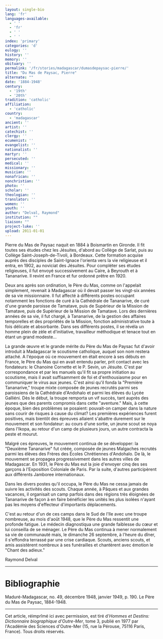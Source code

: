 ```yaml
---
layout: single-bio
lang: 'fr'
languages-available:
  - ' '
  - 'fr'
  - ' '
  - ' '
index: 'primary'
categories: 'd'
eulogy: ''
history: ''
memory: ''
obituary: ''
permalink: '/fr/stories/madagascar/dumasdepaysac-pierre/'
title: "Du Mas de Paysac, Pierre"
alternate: ""
date: '1884-1948'
century:
  - '19th'
  - '20th'
tradition: 'catholic'
affiliation:
  - 'catholic'
country:
  - 'madagascar'
ancient: ''
artist: ''
catechist: ''
clergy: ''
ecumenist: ''
evangelist: ''
nationalist: ''
martyr: ''
persecuted: ''
medical: ''
missionary: ''
musician: ''
nonafrican: ''
nonchristian: ''
photo: ''
scholar: ''
theologian: ''
translator: ''
women: ''
youth: ''
author: "Delval, Raymond"
institution: ""
liaison: ""
project-luke: ''
upload: 2011-01-01
---
```




Pierre du Mas de Paysac naquit en 1884 à Boismartin en Gironde. Il fit toutes ses études chez les Jésuites, d'abord au Collège de Sarlat, puis au Collège Saint-Joseph-de-Tivoli, à Bordeaux. Cette formation acquise auprès des disciples de Saint-Ignace l'orienta vers la vie religieuse et il entra, en 1902, au noviciat des Jésuites. Pour compléter ses études religieuses, il fut envoyé successivement au Caire, à Beyrouth et à Tananarive. Il revint en France et fur ordonné prêtre en 1920.

Deux ans après son ordination, le Père du Mas, comme on l'appelait simplement, revenait à Madagascar où il devait passer les vingt-six années de sa vie missionnaire. Il fut affecté à différents postes occupant notamment les fonctions de curé à la Cathédrale de Tananarive, de curé d'une grande paroisse de Tamatave, puis de Supérieur de la Mission de Tamatave, puis de Supérieur de la Mission de Tamatave. Lors des dernières années de sa vie, il fut chargé, à Tananarive, de la gestion des affaires temporelles et des propriétés de la Mission, fonction administrative toute à fois délicate et absorbante. Dans ses différents postes, il se révéla un homme plein de zèle et d'initiative, travailleur méthodique et tenace tout en étant un grand modeste…

La grande œuvre et le grande mérite du Père du Mas de Paysac fut d'avoir introduit à Madagascar le scoutisme catholique, auquel son nom restera attaché. A l'époque où ce mouvement en était encore à ses débuts en France, le Père du Mas qui en avait entendu parler, prit contact avec les fondateurs: le Chanoine Cornette et le P. Sevin, un Jésuite. C'est par correspondance et par les manuels qu'il fit sa propre initiation au scoutisme, mais il avait suffisamment de foi et d'enthousiasme pour en communiquer le virus aux jeunes. C'est ainsi qu'il fonda la "Première Tananarive," troupe mixte composée de jeunes recrutés parmi ses paroissiens de la Cathédrale d'Andohalo et parmi les élèves du Lycée Galliéni. Dès le début, la troupe remporta un vif succès, tant auprès des jeunes que des parents compromis dans cette "aventure." Mais, à cette époque, bien des problèmes se posaient: pouvait-on camper dans la nature sans courir de risques à cause du climat? Les premières expériences furent positives, mais bientôt des épreuves allaient s'abattre durement sur le mouvement et son fondateur: au cours d'une sortie, un jeune scout se noya dans l'Ikopa, au retour d'un camp de plusieurs jours, un autre contracta la peste et mourut.

Malgré ces épreuves, le mouvement continua de se développer: la "Deuxième Tananarive" fut créée, composée de jeunes Malgaches recrutés parmi les élèves des Frères des Écoles Chrétiennes d'Andohalo. De là, le mouvement se propagea progressivement dans les autres villes de Madagascar. En 1931, le Père du Mas eut la joie d'envoyer cinq des ses garçons à l'Exposition Coloniale de Paris. Par la suite, d'autres participèrent aux différents Jamboree internationaux.

Dans les divers postes qu'il occupa, le Père du Mas ne cessa jamais de suivre les activités des scouts. Chaque année, à Pâques et aux grandes vacances, il organisait un camp parfois dans des régions très éloignées de Tananarive de façon à en faire bénéficier les unités les plus isolées n'ayant pas les moyens d'effecteur d'importants déplacements.

C'est au retour d'un de ces camps dans le Sud de l'Ile avec une troupe nombreuse, au mois d'août 1948, que le Père du Mas ressentit une profonde fatigue. Le médecin diagnostiqua une grande faiblesse du cœur et lui conseilla de se ménager. Le Père du Mas continua à mener normalement sa vie de communauté mais, le dimanche 26 septembre, à l'heure du dîner, il s'effondra terrassé par une crise cardiaque. Scouts, anciens scouts, et amis assistèrent nombreux à ses funérailles et chantèrent avec émotion le "Chant des adieux."

Raymond Delval

---

# Bibliographie

Maduré-Madagascar, no. 49, décembre 1948, janvier 1949, p. 190. Le Père du Mas de Paysac, 1884-1948.

---

Cet article, réimprîmé ici avec permission, est tiré d'*Hommes et Destins: Dictionnaire biographique d'Outre-Mer*, tome 3, publié en 1977 par l'Académie des Sciences d'Outre-Mer (15, rue la Pérouse, 75116 Paris, France). Tous droits réservés.
